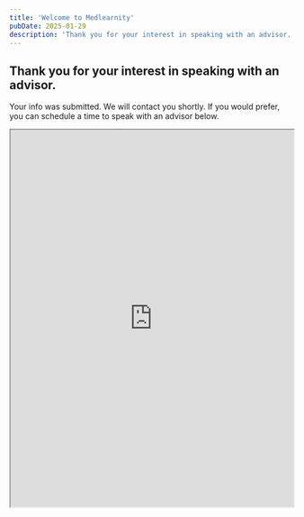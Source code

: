 ```yaml
---
title: 'Welcome to Medlearnity'
pubDate: 2025-01-29
description: 'Thank you for your interest in speaking with an advisor.  Your info was submitted. We will contact you shortly.  If you would prefer, you can schedule a ti.'
---
```


## Thank you for your interest in speaking with an advisor.

Your info was submitted. We will contact you shortly. If you would prefer, you can schedule a time to speak with an advisor below.

<iframe class="calendar-embed" src="https://calendar.google.com/calendar/u/0/appointments/schedules/AcZssZ1kSIxkatfavnDIOGAMm-lvbTdh_OkGSYLpUopKUBdnnkR2nuHhGpRKDWDwazAX2g_tetLDvh5r" width="100%" height="670"></iframe>
